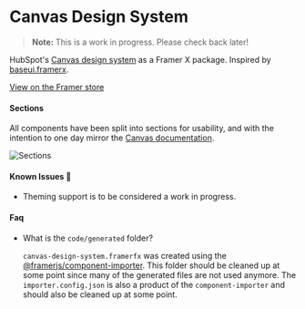 # Canvas Design System

> **Note:** This is a work in progress. Please check back later!

HubSpot's [Canvas design system](https://canvas.hubspot.com/) as a Framer X package. Inspired by [baseui.framerx](https://github.com/framer/baseui.framerfx).

[View on the Framer store](https://packages.framer.com/package/lizhubspot/canvas-design-system)

#### Sections

All components have been split into sections for usability, and with the intention to one day mirror the [Canvas documentation](https://canvas.hubspot.com/).

![Sections](https://github.com/framer/baseui.framerfx/raw/master/metadata/sections.png 'Sections')

#### Known Issues 🚧

- Theming support is to be considered a work in progress.

#### Faq

- What is the `code/generated` folder?

  `canvas-design-system.framerfx` was created using the [@framerjs/component-importer](https://www.npmjs.com/package/@framerjs/component-importer). This folder should be cleaned up at some point since many of the generated files are not used anymore. The `importer.config.json` is also a product of the `component-importer` and should also be cleaned up at some point.
